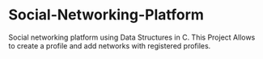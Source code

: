 # Social-Networking-Platform
Social networking platform using Data Structures in C.
This Project Allows to create a profile and add networks with registered profiles.
